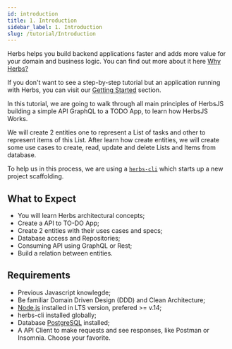 ```yaml
---
id: introduction
title: 1. Introduction
sidebar_label: 1. Introduction
slug: /tutorial/Introduction
---
```


Herbs helps you build backend applications faster and adds more value for your domain and business logic. You can find out more about it here [Why Herbs?](/docs/introduction/why-herbs)

If you don't want to see a step-by-step tutorial but an application running with Herbs, you can visit our [Getting Started](/docs) section.

In this tutorial, we are going to walk through all main principles of HerbsJS building a simple API GraphQL to a TODO App, to learn how HerbsJS Works. 

We will create 2 entities one to represent a List of tasks and other to represent items of this List. After learn how create entities, we will create some use cases to create, read, update and delete Lists and Items from database.

To help us in this process, we are using a [`herbs-cli`](https://github.com/herbsjs/herbs-cli) which starts up a new project scaffolding.


## What to Expect

- You will learn Herbs architectural concepts;
- Create a API to TO-DO App;
- Create 2 entities with their uses cases and specs;
- Database access and Repositories;
- Consuming API using GraphQL or Rest;
- Build a relation between entities.

## Requirements

- Previous Javascript knowlegde;
- Be familiar Domain Driven Design (DDD) and Clean Architecture;
- [Node.js](https://nodejs.org/en/) installed in LTS version, prefered >= v.14;
- herbs-cli installed globally;
- Database [PostgreSQL](https://www.postgresql.org/) installed;
- A API Client to make requests and see responses, like Postman or Insomnia. Choose your favorite.
